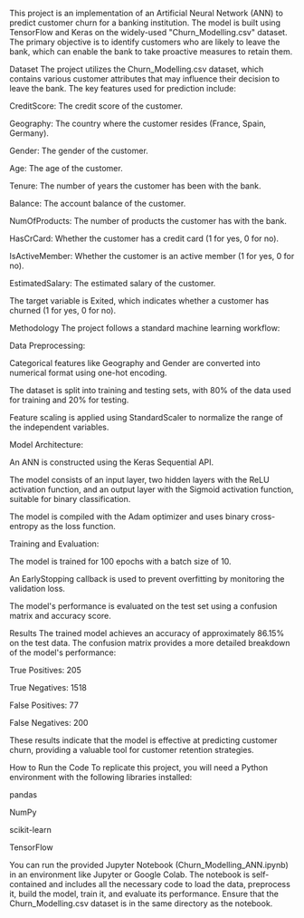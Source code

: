 This project is an implementation of an Artificial Neural Network (ANN) to predict customer churn for a banking institution. The model is built using TensorFlow and Keras on the widely-used "Churn_Modelling.csv" dataset. The primary objective is to identify customers who are likely to leave the bank, which can enable the bank to take proactive measures to retain them.

Dataset
The project utilizes the Churn_Modelling.csv dataset, which contains various customer attributes that may influence their decision to leave the bank. The key features used for prediction include:

CreditScore: The credit score of the customer.

Geography: The country where the customer resides (France, Spain, Germany).

Gender: The gender of the customer.

Age: The age of the customer.

Tenure: The number of years the customer has been with the bank.

Balance: The account balance of the customer.

NumOfProducts: The number of products the customer has with the bank.

HasCrCard: Whether the customer has a credit card (1 for yes, 0 for no).

IsActiveMember: Whether the customer is an active member (1 for yes, 0 for no).

EstimatedSalary: The estimated salary of the customer.

The target variable is Exited, which indicates whether a customer has churned (1 for yes, 0 for no).

Methodology
The project follows a standard machine learning workflow:

Data Preprocessing:

Categorical features like Geography and Gender are converted into numerical format using one-hot encoding.

The dataset is split into training and testing sets, with 80% of the data used for training and 20% for testing.

Feature scaling is applied using StandardScaler to normalize the range of the independent variables.

Model Architecture:

An ANN is constructed using the Keras Sequential API.

The model consists of an input layer, two hidden layers with the ReLU activation function, and an output layer with the Sigmoid activation function, suitable for binary classification.

The model is compiled with the Adam optimizer and uses binary cross-entropy as the loss function.

Training and Evaluation:

The model is trained for 100 epochs with a batch size of 10.

An EarlyStopping callback is used to prevent overfitting by monitoring the validation loss.

The model's performance is evaluated on the test set using a confusion matrix and accuracy score.

Results
The trained model achieves an accuracy of approximately 86.15% on the test data. The confusion matrix provides a more detailed breakdown of the model's performance:

True Positives: 205

True Negatives: 1518

False Positives: 77

False Negatives: 200

These results indicate that the model is effective at predicting customer churn, providing a valuable tool for customer retention strategies.

How to Run the Code
To replicate this project, you will need a Python environment with the following libraries installed:

pandas

NumPy

scikit-learn

TensorFlow

You can run the provided Jupyter Notebook (Churn_Modelling_ANN.ipynb) in an environment like Jupyter or Google Colab. The notebook is self-contained and includes all the necessary code to load the data, preprocess it, build the model, train it, and evaluate its performance. Ensure that the Churn_Modelling.csv dataset is in the same directory as the notebook.
